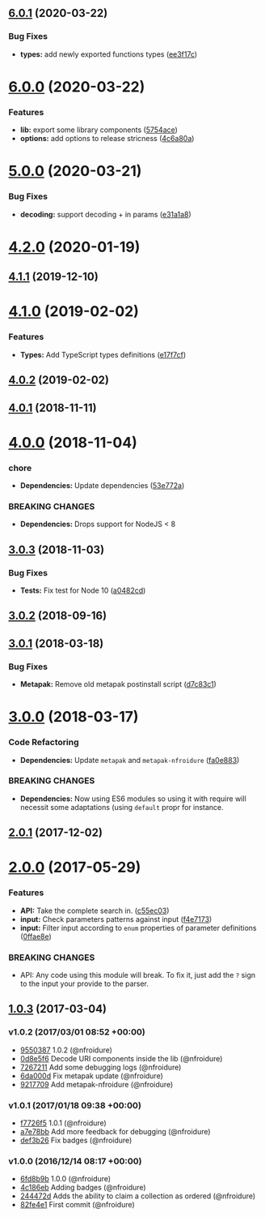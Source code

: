 ## [6.0.1](https://github.com/nfroidure/strict-qs/compare/v6.0.0...v6.0.1) (2020-03-22)


### Bug Fixes

* **types:** add newly exported functions types ([ee3f17c](https://github.com/nfroidure/strict-qs/commit/ee3f17c680b66cd3ca210f898ecee9cce17b26da))



# [6.0.0](https://github.com/nfroidure/strict-qs/compare/v5.0.0...v6.0.0) (2020-03-22)


### Features

* **lib:** export some library components ([5754ace](https://github.com/nfroidure/strict-qs/commit/5754aceb9495d7cda77b255677e2f9893ab11e7a))
* **options:** add options to release stricness ([4c6a80a](https://github.com/nfroidure/strict-qs/commit/4c6a80aabe203dca35d74cd0b8b23c6db0a17b0f))



# [5.0.0](https://github.com/nfroidure/strict-qs/compare/v4.2.0...v5.0.0) (2020-03-21)


### Bug Fixes

* **decoding:** support decoding + in params ([e31a1a8](https://github.com/nfroidure/strict-qs/commit/e31a1a8643c10518191159b7dc5d9756551d6e25))



# [4.2.0](https://github.com/nfroidure/strict-qs/compare/v4.1.1...v4.2.0) (2020-01-19)



## [4.1.1](https://github.com/nfroidure/strict-qs/compare/v4.1.0...v4.1.1) (2019-12-10)



# [4.1.0](https://github.com/nfroidure/strict-qs/compare/v4.0.2...v4.1.0) (2019-02-02)


### Features

* **Types:** Add TypeScript types definitions ([e17f7cf](https://github.com/nfroidure/strict-qs/commit/e17f7cf))



## [4.0.2](https://github.com/nfroidure/strict-qs/compare/v4.0.1...v4.0.2) (2019-02-02)



## [4.0.1](https://github.com/nfroidure/strict-qs/compare/v4.0.0...v4.0.1) (2018-11-11)



# [4.0.0](https://github.com/nfroidure/strict-qs/compare/v3.0.3...v4.0.0) (2018-11-04)


### chore

* **Dependencies:** Update dependencies ([53e772a](https://github.com/nfroidure/strict-qs/commit/53e772a))


### BREAKING CHANGES

* **Dependencies:** Drops support for NodeJS < 8



## [3.0.3](https://github.com/nfroidure/strict-qs/compare/v3.0.2...v3.0.3) (2018-11-03)


### Bug Fixes

* **Tests:** Fix test for Node 10 ([a0482cd](https://github.com/nfroidure/strict-qs/commit/a0482cd))



<a name="3.0.2"></a>
## [3.0.2](https://github.com/nfroidure/strict-qs/compare/v3.0.1...v3.0.2) (2018-09-16)



<a name="3.0.1"></a>
## [3.0.1](https://github.com/nfroidure/strict-qs/compare/v3.0.0...v3.0.1) (2018-03-18)


### Bug Fixes

* **Metapak:** Remove old metapak postinstall script ([d7c83c1](https://github.com/nfroidure/strict-qs/commit/d7c83c1))



<a name="3.0.0"></a>
# [3.0.0](https://github.com/nfroidure/strict-qs/compare/v2.0.1...v3.0.0) (2018-03-17)


### Code Refactoring

* **Dependencies:** Update `metapak` and `metapak-nfroidure` ([fa0e883](https://github.com/nfroidure/strict-qs/commit/fa0e883))


### BREAKING CHANGES

* **Dependencies:** Now using ES6 modules so using it with require will necessit some adaptations
(using `default` propr for instance.



<a name="2.0.1"></a>
## [2.0.1](https://github.com/nfroidure/strict-qs/compare/v2.0.0...v2.0.1) (2017-12-02)



<a name="2.0.0"></a>
# [2.0.0](https://github.com/nfroidure/strict-qs/compare/v1.0.3...v2.0.0) (2017-05-29)


### Features

* **API:** Take the complete search in. ([c55ec03](https://github.com/nfroidure/strict-qs/commit/c55ec03))
* **input:** Check parameters patterns against input ([f4e7173](https://github.com/nfroidure/strict-qs/commit/f4e7173))
* **input:** Filter input according to `enum` properties of parameter definitions ([0ffae8e](https://github.com/nfroidure/strict-qs/commit/0ffae8e))


### BREAKING CHANGES

* API: Any code using this module will break. To fix it, just add the `?` sign to the
input your provide to the parser.



<a name="1.0.3"></a>
## [1.0.3](https://github.com/nfroidure/strict-qs/compare/v1.0.2...v1.0.3) (2017-03-04)




### v1.0.2 (2017/03/01 08:52 +00:00)
- [9550387](https://github.com/nfroidure/strict-qs/commit/95503878fca4ea5c32d21964b35196ee6c739ec4) 1.0.2 (@nfroidure)
- [0d8e5f6](https://github.com/nfroidure/strict-qs/commit/0d8e5f693194e34e66f9c8c364a5917e89c70d04) Decode URI components inside the lib (@nfroidure)
- [7267211](https://github.com/nfroidure/strict-qs/commit/72672110a269e65120c2ab07ccdfc90c3c817837) Add some debugging logs (@nfroidure)
- [6da000d](https://github.com/nfroidure/strict-qs/commit/6da000dc9069b1777a4ac7722bfddaa0cc72df42) Fix metapak update (@nfroidure)
- [9217709](https://github.com/nfroidure/strict-qs/commit/9217709008f7dfef7977ae3d5029c9d70fe5ecd3) Add metapak-nfroidure (@nfroidure)

### v1.0.1 (2017/01/18 09:38 +00:00)
- [f7726f5](https://github.com/nfroidure/strict-qs/commit/f7726f509be767cd00e0898b85de103c7944bc87) 1.0.1 (@nfroidure)
- [a7e78bb](https://github.com/nfroidure/strict-qs/commit/a7e78bbaf20d998fc24c51626dac860160538650) Add more feedback for debugging (@nfroidure)
- [def3b26](https://github.com/nfroidure/strict-qs/commit/def3b26909d262370b01fd140522f594cd85fd39) Fix badges (@nfroidure)

### v1.0.0 (2016/12/14 08:17 +00:00)
- [6fd8b9b](https://github.com/nfroidure/strict-qs/commit/6fd8b9ba3e4c20e93263fea753828a7c789c5cf7) 1.0.0 (@nfroidure)
- [4c186eb](https://github.com/nfroidure/strict-qs/commit/4c186eb33d67001c7173d3acd9ac4ef2d0d5d11c) Adding badges (@nfroidure)
- [244472d](https://github.com/nfroidure/strict-qs/commit/244472d71dfad26b23b0f30bc77f690734339cfa) Adds the ability to claim a collection as ordered (@nfroidure)
- [82fe4e1](https://github.com/nfroidure/strict-qs/commit/82fe4e1359806d12ffa18bc9b1f118a5285672a5) First commit (@nfroidure)
